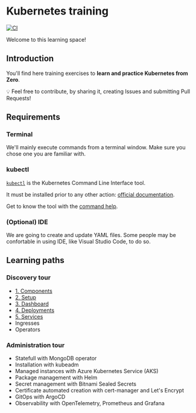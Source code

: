 # Kubernetes training

[![CI](https://github.com/devpro/kubernetes-training/actions/workflows/ci.yml/badge.svg)](https://github.com/devpro/kubernetes-training/actions/workflows/ci.yml)

Welcome to this learning space!

## Introduction

You'll find here training exercises to **learn and practice Kubernetes from Zero**.

:bulb: Feel free to contribute, by sharing it, creating Issues and submitting Pull Requests!

## Requirements

### Terminal

We'll mainly execute commands from a terminal window. Make sure you chose one you are familiar with.

### kubectl

[`kubectl`](https://kubernetes.io/docs/reference/kubectl/) is the Kubernetes Command Line Interface tool.

It must be installed prior to any other action: [official documentation](https://kubernetes.io/docs/tasks/tools/#kubectl).

Get to know the tool with the [command help](./docs/0-help/kubectl-commands.md).

### (Optional) IDE

We are going to create and update YAML files. Some people may be confortable in using IDE, like Visual Studio Code, to do so.

## Learning paths

### Discovery tour

* [1. Components](./docs/1-components/components.md)
* [2. Setup](./docs/2-setup/setup.md)
* [3. Dashboard](./docs/3-dashboard/dashboard.md)
* [4. Deployments](./docs/4-deployments/deployments.md)
* [5. Services](./docs/5-services/services.md)
* Ingresses
* Operators

### Administration tour

* Statefull with MongoDB operator
* Installation with kubeadm
* Managed instances with Azure Kubernetes Service (AKS)
* Package management with Helm
* Secret management with Bitnami Sealed Secrets
* Certificate automated creation with cert-manager and Let's Encrypt
* GitOps with ArgoCD
* Observability with OpenTelemetry, Prometheus and Grafana
